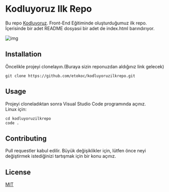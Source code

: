# Kodluyoruz Ilk Repo

Bu repo [Kodluyoruz](https://www.kodluyoruz.org/). Front-End Eğitiminde oluşturduğumuz ilk repo. İçerisinde bir adet README dosyasıi bir adet de index.html barındırıyor.

![img](https://user-images.githubusercontent.com/49747450/129964554-35d0021a-5cfe-48ef-a35e-9c3bfe2bc5f2.PNG)



## Installation 
Öncelikle projeyi clonelayın.(Buraya sizin reponuzdan aldığınız link gelecek)

```
git clone https://github.com/etokoc/kodluyoruzilkrepo.git
```
## Usage
Projeyi cloneladıktan sonra Visual Studio Code programında açınız.<br>
Linux için:
```
cd kodluyoruzilkrepo
code .
```
## Contributing
Pull requestler kabul edilir. Büyük değişiklikler için, lütfen önce neyi değiştirmek istediğinizi tartışmak için bir konu açınız.
## License

[MIT](https://choosealicense.com/licenses/mit/)


